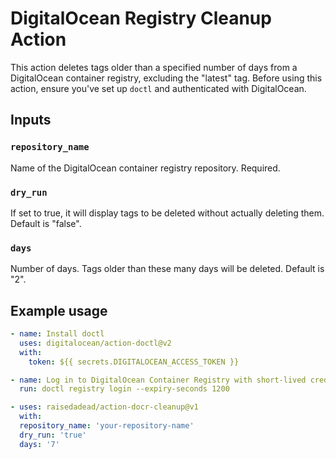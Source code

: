 # DigitalOcean Registry Cleanup Action

This action deletes tags older than a specified number of days from a
DigitalOcean container registry, excluding the "latest" tag. Before using this
action, ensure you've set up `doctl` and authenticated with DigitalOcean.

## Inputs

### `repository_name`

Name of the DigitalOcean container registry repository. Required.

### `dry_run`

If set to true, it will display tags to be deleted without actually deleting
them. Default is "false".

### `days`

Number of days. Tags older than these many days will be deleted. Default is "2".

## Example usage

```yml
- name: Install doctl
  uses: digitalocean/action-doctl@v2
  with:
    token: ${{ secrets.DIGITALOCEAN_ACCESS_TOKEN }}

- name: Log in to DigitalOcean Container Registry with short-lived credentials
  run: doctl registry login --expiry-seconds 1200

- uses: raisedadead/action-docr-cleanup@v1
  with:
  repository_name: 'your-repository-name'
  dry_run: 'true'
  days: '7'
```
